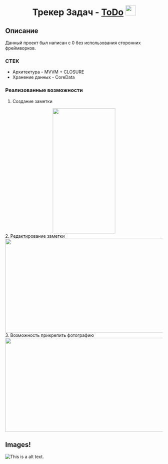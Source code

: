 <h1 align="center">Трекер Задач -  <a href="https://github.com/kazakovDanil1/ToDo-MVVM/tree/main/ToDo-MVVM" target="_blank">ToDo</a> 
<img src="https://github.com/blackcater/blackcater/raw/main/images/Hi.gif" height="32"/></h1>
<h3 align="center">
</div>

## Описание
Данный проект был написан с 0 без использования сторонних фреймворков. 

### СТЕК 

* Архитектура - MVVM + CLOSURE
* Хранение данных - CoreData 

### Реализованные возможности

1. Создание заметки
<div align="center">
  <img src="https://user-images.githubusercontent.com/122871161/218256839-b5b51991-c329-40c8-a6fd-3ad1090bee08.gif" width="200" height="400"/>
</div>
2. Редактирование заметки
<div align="center">
  <img src="https://media.giphy.com/media/dWesBcTLavkZuG35MI/giphy.gif" width="600" height="300"/>
</div>
3. Возможность прикрепить фотографию
<div align="center">
  <img src="https://media.giphy.com/media/dWesBcTLavkZuG35MI/giphy.gif" width="600" height="300"/>
</div>

## Images!


![This is a alt text.](/image/sample.png "This is a sample image.")
